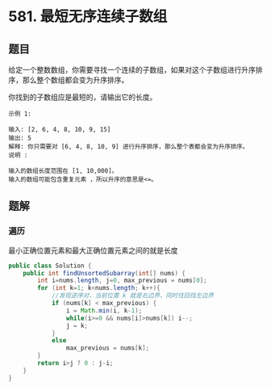 # 581. 最短无序连续子数组

## 题目

给定一个整数数组，你需要寻找一个连续的子数组，如果对这个子数组进行升序排序，那么整个数组都会变为升序排序。

你找到的子数组应是最短的，请输出它的长度。

```
示例 1:

输入: [2, 6, 4, 8, 10, 9, 15]
输出: 5
解释: 你只需要对 [6, 4, 8, 10, 9] 进行升序排序，那么整个表都会变为升序排序。
说明 :

输入的数组长度范围在 [1, 10,000]。
输入的数组可能包含重复元素 ，所以升序的意思是<=。
```

## 题解

### 遍历

最小正确位置元素和最大正确位置元素之间的就是长度

```java
public class Solution {
    public int findUnsortedSubarray(int[] nums) {
        int i=nums.length, j=0, max_previous = nums[0];
        for (int k=1; k<nums.length; k++){
            //发现逆序对，当前位置 k 就是右边界，同时往回找左边界
            if (nums[k] < max_previous) {
                i = Math.min(i, k-1);
                while(i>=0 && nums[i]>nums[k]) i--;
                j = k;
            }
            else
                max_previous = nums[k];
        }
        return i>j ? 0 : j-i;
    }
}
```
